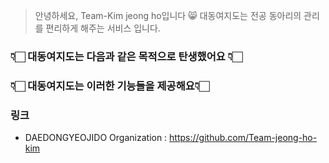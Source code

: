 
> 안녕하세요, Team-Kim jeong ho입니다 😸
대동여지도는 전공 동아리의 관리를 편리하게 해주는 서비스 입니다.</span>

### 👇🏻 대동여지도는 다음과 같은 목적으로 탄생했어요 👇🏻

### 👇🏻 대동여지도는 이러한 기능들을 제공해요👇🏻

### 링크
* DAEDONGYEOJIDO Organization : https://github.com/Team-jeong-ho-kim
